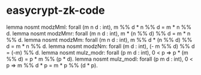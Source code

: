 # easycrypt-zk-code




lemma nosmt modzMml: forall (m n d : int), m %% d * n %% d = m * n %% d.
lemma nosmt modzMmr: forall (m n d : int), m * (n %% d) %% d = m * n %% d.
lemma nosmt modzMm:
  forall (m n d : int), m %% d * (n %% d) %% d = m * n %% d.
lemma nosmt modzNm: forall (m d : int), (- m %% d) %% d = (-m) %% d.
lemma nosmt mulz_modr:
  forall (p m d : int), 0 < p => p * (m %% d) = p * m %% (p * d).
lemma nosmt mulz_modl:
  forall (p m d : int), 0 < p => m %% d * p = m * p %% (d * p).

